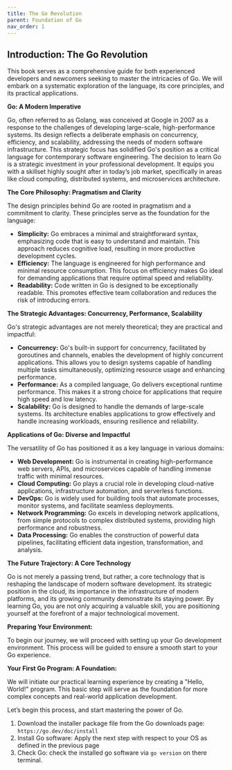 ```yaml
---
title: The Go Revolution
parent: Foundation of Go
nav_order: 1
---
```

## Introduction: The Go Revolution

This book serves as a comprehensive guide for both experienced developers and newcomers seeking to master the intricacies of Go. We will embark on a systematic exploration of the language, its core principles, and its practical applications.

**Go: A Modern Imperative**

Go, often referred to as Golang, was conceived at Google in 2007 as a response to the challenges of developing large-scale, high-performance systems. Its design reflects a deliberate emphasis on concurrency, efficiency, and scalability, addressing the needs of modern software infrastructure. This strategic focus has solidified Go's position as a critical language for contemporary software engineering.
The decision to learn Go is a strategic investment in your professional development. It equips you with a skillset highly sought after in today’s job market, specifically in areas like cloud computing, distributed systems, and microservices architecture.

**The Core Philosophy: Pragmatism and Clarity**

The design principles behind Go are rooted in pragmatism and a commitment to clarity. These principles serve as the foundation for the language:

*   **Simplicity:** Go embraces a minimal and straightforward syntax, emphasizing code that is easy to understand and maintain. This approach reduces cognitive load, resulting in more productive development cycles.
*   **Efficiency:** The language is engineered for high performance and minimal resource consumption. This focus on efficiency makes Go ideal for demanding applications that require optimal speed and reliability.
*   **Readability:** Code written in Go is designed to be exceptionally readable. This promotes effective team collaboration and reduces the risk of introducing errors.

**The Strategic Advantages: Concurrency, Performance, Scalability**

Go's strategic advantages are not merely theoretical; they are practical and impactful:

*   **Concurrency:** Go's built-in support for concurrency, facilitated by goroutines and channels, enables the development of highly concurrent applications. This allows you to design systems capable of handling multiple tasks simultaneously, optimizing resource usage and enhancing performance.
*   **Performance:** As a compiled language, Go delivers exceptional runtime performance. This makes it a strong choice for applications that require high speed and low latency.
*   **Scalability:** Go is designed to handle the demands of large-scale systems. Its architecture enables applications to grow effectively and handle increasing workloads, ensuring resilience and reliability.

**Applications of Go: Diverse and Impactful**

The versatility of Go has positioned it as a key language in various domains:

*   **Web Development:** Go is instrumental in creating high-performance web servers, APIs, and microservices capable of handling immense traffic with minimal resources.
*   **Cloud Computing:** Go plays a crucial role in developing cloud-native applications, infrastructure automation, and serverless functions.
*   **DevOps:** Go is widely used for building tools that automate processes, monitor systems, and facilitate seamless deployments.
*   **Network Programming:** Go excels in developing network applications, from simple protocols to complex distributed systems, providing high performance and robustness.
*   **Data Processing:** Go enables the construction of powerful data pipelines, facilitating efficient data ingestion, transformation, and analysis.

**The Future Trajectory: A Core Technology**

Go is not merely a passing trend, but rather, a core technology that is reshaping the landscape of modern software development. Its strategic position in the cloud, its importance in the infrastructure of modern platforms, and its growing community demonstrate its staying power. By learning Go, you are not only acquiring a valuable skill, you are positioning yourself at the forefront of a major technological movement.

**Preparing Your Environment:**

To begin our journey, we will proceed with setting up your Go development environment. This process will be guided to ensure a smooth start to your Go experience.

**Your First Go Program: A Foundation:**

We will initiate our practical learning experience by creating a "Hello, World!" program. This basic step will serve as the foundation for more complex concepts and real-world application development.

Let’s begin this process, and start mastering the power of Go.

1. Download the installer package file from the Go downloads page: `https://go.dev/doc/install`
2. Install Go software: Apply the next step with respect to your OS as defined in the previous page
3. Check Go: check the installed go software via `go version` on there terminal.